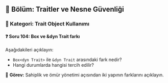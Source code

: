 ## 📘 Bölüm: Traitler ve Nesne Güvenliği  
### 🔹 Kategori: Trait Object Kullanımı  
#### ❓ Soru 104: Box<dyn Trait> ve &dyn Trait farkı

Aşağıdakileri açıklayın:

- `Box<dyn Trait>` ile `&dyn Trait` arasındaki fark nedir?
- Hangi durumlarda hangisi tercih edilir?

🔧 **Görev:** Sahiplik ve ömür yönetimi açısından iki yapının farklarını açıklayın.
